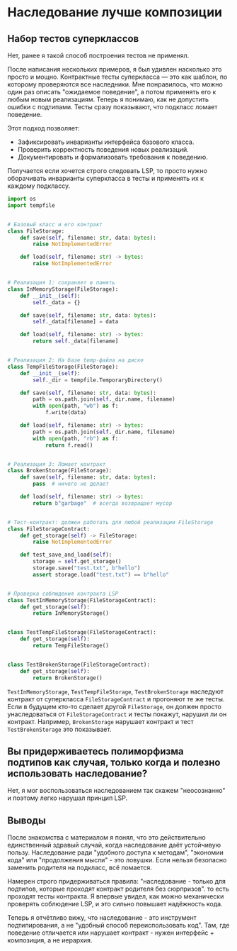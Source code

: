 # Наследование лучше композиции

## Набор тестов суперклассов

Нет, ранее я такой способ построения тестов не применял. 

После написания нескольких примеров, я был удивлен насколько это просто и мощно. 
Контрактные тесты суперкласса — это как шаблон, по которому проверяются все наследники. Мне понравилось, что можно один раз описать "ожидаемое поведение", а потом применять его к любым новым реализациям. Теперь я понимаю, как не допустить ошибки с подтипами. Тесты сразу показывают, что подкласс ломает поведение.

Этот подход позволяет:
- Зафиксировать инварианты интерфейса базового класса.
- Проверить корректность поведения новых реализаций.
- Документировать и формализовать требования к поведению.

Получается если хочется строго следовать LSP, то просто нужно оборачивать инварианты суперкласса в тесты и применять их к каждому подклассу.

```python
import os
import tempfile


# Базовый класс и его контракт
class FileStorage:
    def save(self, filename: str, data: bytes):
        raise NotImplementedError

    def load(self, filename: str) -> bytes:
        raise NotImplementedError


# Реализация 1: сохраняет в память
class InMemoryStorage(FileStorage):
    def __init__(self):
        self._data = {}

    def save(self, filename: str, data: bytes):
        self._data[filename] = data

    def load(self, filename: str) -> bytes:
        return self._data[filename]


# Реализация 2: На базе temp-файла на диске
class TempFileStorage(FileStorage):
    def __init__(self):
        self._dir = tempfile.TemporaryDirectory()

    def save(self, filename: str, data: bytes):
        path = os.path.join(self._dir.name, filename)
        with open(path, "wb") as f:
            f.write(data)

    def load(self, filename: str) -> bytes:
        path = os.path.join(self._dir.name, filename)
        with open(path, "rb") as f:
            return f.read()


# Реализация 3: Ломает контракт
class BrokenStorage(FileStorage):
    def save(self, filename: str, data: bytes):
        pass  # ничего не делает

    def load(self, filename: str) -> bytes:
        return b"garbage"  # всегда возвращает мусор


# Тест-контракт: должен работать для любой реализации FileStorage
class FileStorageContract:
    def get_storage(self) -> FileStorage:
        raise NotImplementedError

    def test_save_and_load(self):
        storage = self.get_storage()
        storage.save("test.txt", b"hello")
        assert storage.load("test.txt") == b"hello"


# Проверка соблюдения контракта LSP
class TestInMemoryStorage(FileStorageContract):
    def get_storage(self):
        return InMemoryStorage()


class TestTempFileStorage(FileStorageContract):
    def get_storage(self):
        return TempFileStorage()


class TestBrokenStorage(FileStorageContract):
    def get_storage(self):
        return BrokenStorage()
```

`TestInMemoryStorage`, `TestTempFileStorage`, `TestBrokenStorage` наследуют контракт от суперкласса `FileStorageContract` и прогоняют те же тесты. Если в будущем кто-то сделает другой `FileStorage`, он должен просто унаследоваться от `FileStorageContract` и тесты покажут, нарушил ли он контракт. Например, `BrokenStorage` нарушает контракт и тест `TestBrokenStorage` это показывает.

## Вы придерживаетесь полиморфизма подтипов как случая, только когда и полезно использовать наследование?

Нет, я мог воспользоваться наследованием так скажем "неосознанно" и поэтому легко нарушал принцип LSP.


## Выводы 

После знакомства с материалом я понял, что это действительно единственный здравый случай, когда наследование даёт устойчивую пользу. 
Наследование ради "удобного доступа к методам", "экономии кода" или "продолжения мысли" - это ловушки. Если нельзя безопасно заменить родителя на подкласс, всё ломается.

Намерен строго придерживаться правила: "наследование - только для подтипов, которые проходят контракт родителя без сюрпризов". то есть проходят тесты контракта.
Я впервые увидел, как можно механически проверять соблюдение LSP, и это сильно повышает надёжность кода.

Теперь я отчётливо вижу, что наследование - это инструмент подтипирования, а не "удобный способ переиспользовать код".
Там, где поведение отличается или нарушает контракт - нужен интерфейс + композиция, а не иерархия.


